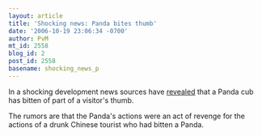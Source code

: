 ```yaml
---
layout: article
title: 'Shocking news: Panda bites thumb'
date: '2006-10-19 23:06:34 -0700'
author: PvM
mt_id: 2558
blog_id: 2
post_id: 2558
basename: shocking_news_p
---
```

In a shocking development news sources have [revealed](http://www.msnbc.msn.com/id/15339569/) that a Panda cub has bitten of part of a visitor's thumb.

The rumors are that the Panda's actions were an act of revenge for the actions of a drunk Chinese tourist who had bitten a Panda.
